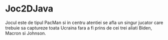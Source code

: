 # Joc2DJava
Jocul este de tipul PacMan si in centru atentiei se afla un singur jucator care trebuie sa captureze toata Ucraina fara a fi prins de cei trei aliati Biden, Macron si Johnson.
